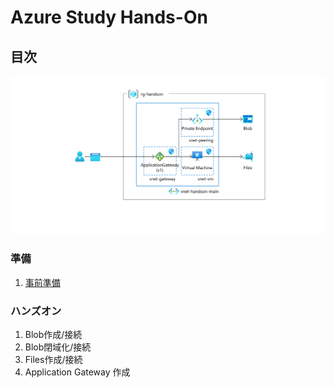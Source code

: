 # Azure Study Hands-On

## 目次

![完成状態](/docs/handout/images/ex00-0000-completed.png)

### 準備

1. [事前準備](preparation/01-arm.md)

### ハンズオン

1. Blob作成/接続
1. Blob閉域化/接続
1. Files作成/接続
1. Application Gateway 作成
